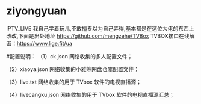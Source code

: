 # ziyongyuan
IPTV_LIVE
我自己学着玩儿,不敢擅专以为自己弄得,基本都是在这位大佬的东西上改改,下面是出处地址
https://github.com/mengzehe/TVBox
TVBOX接口在线解密：https://www.lige.fit/ua

#配置说明：
（1）ck.json 网络收集的多人配置文件；

（2）xiaoya.json 网络收集的小雅等网盘仓库配置文件；

（3）live.txt 网络收集的用于 TVbox 软件的电视直播源；

（4）livecangku.json 网络收集的用于 TVbox 软件的电视直播源汇总；

